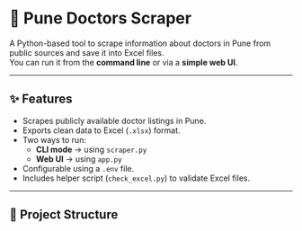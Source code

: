 # 🏥 Pune Doctors Scraper

A Python-based tool to scrape information about doctors in Pune from public sources and save it into Excel files.  
You can run it from the **command line** or via a **simple web UI**.

---

## ✨ Features
- Scrapes publicly available doctor listings in Pune.
- Exports clean data to Excel (`.xlsx`) format.
- Two ways to run:
  - **CLI mode** → using `scraper.py`
  - **Web UI** → using `app.py`
- Configurable using a `.env` file.
- Includes helper script (`check_excel.py`) to validate Excel files.

---

## 📁 Project Structure

